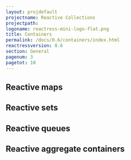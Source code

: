 ```yaml
---
layout: projdefault
projectname: Reactive Collections
projectpath: 
logoname: reactress-mini-logo-flat.png
title: Containers
permalink: /docs/0.6/containers/index.html
reactressversion: 0.6
section: General
pagenum: 3
pagetot: 10
---
```




## Reactive maps


## Reactive sets


## Reactive queues


## Reactive aggregate containers



